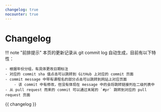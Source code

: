```yaml
---
changelog: true
nocounter: true
---
```


# Changelog

!!! note "前排提示"
    本页的更新记录从 git commit log 自动生成，目前有以下特性：

    - 根据年份分组，有具体更改日期标注
    - 对应的 commit sha 值点击可以跳转到 GitHub 上对应的 commit 页面
    - commit message 中带有课程名的部分点击可以跳转到网站上对应页面
        - 该 commit 中有修改，但没有体现在 message 中的会将跳转链接列在二级列表中
    - 从 pull request 而来的 commit 可以通过末尾的 `#pr` 跳转到对应的 pull request 页面

<style>
.md-typeset a {
    color: #707070;
}
[data-md-color-scheme="slate"] .md-typeset a {
    color: #a8a8a8;
}
</style>

<div class="heti-skip" markdown="1">

{{ changelog }}

</div>